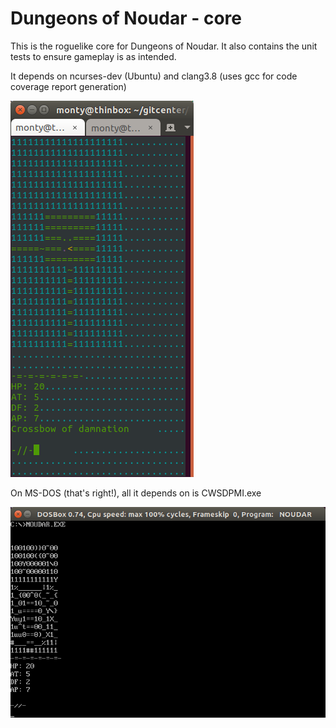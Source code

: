 # Dungeons of Noudar - core
This is the roguelike core for Dungeons of Noudar. It also contains the unit tests to ensure gameplay is as intended.

It depends on ncurses-dev (Ubuntu) and clang3.8 (uses gcc for code coverage report generation)

![ ](/screenshot.png?raw=true)

On MS-DOS (that's right!), all it depends on is CWSDPMI.exe

![ ](/screenshot-dos.png?raw=true)
